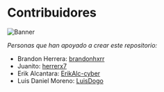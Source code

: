 # Contribuidores

![Banner](./images/banner.png)

_Personas que han apoyado a crear este repositorio:_<br>

* Brandon Herrera: [brandonhxrr](https://github.com/brandonhxrr/)
* Juanito: [herrerx7](https://github.com/herrerx7/)
* Erik Alcantara: [ErikAlc-cyber](https://github.com/ErikAlc-cyber/)
* Luis Daniel Moreno: [LuisDogo](https://github.com/LuisDogo/)
